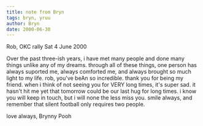 ```yaml
---
title: note from Bryn
tags: bryn, yruu
author: Bryn
date: 2000-06-30
---
```


Rob,           OKC rally Sat 4 June 2000

Over the past three-ish years, i have met many people
and done many things unlike any of my dreams.  through
all of these things, one person has always suported
me, always comforted me, and always brought so much
light to my life.  rob, you've beAn so incredible. 
thank you for being my friend.  when i think of not
seeing you for VERY long times, it's super sad.  it
hasn't hit me yet that tomorrow could be our last hug
for long times.  i know you will keep in touch, but i
will none the less miss you.   smile always, and
remember that silent football only requires two
people. 

love always,
Brynny Pooh
